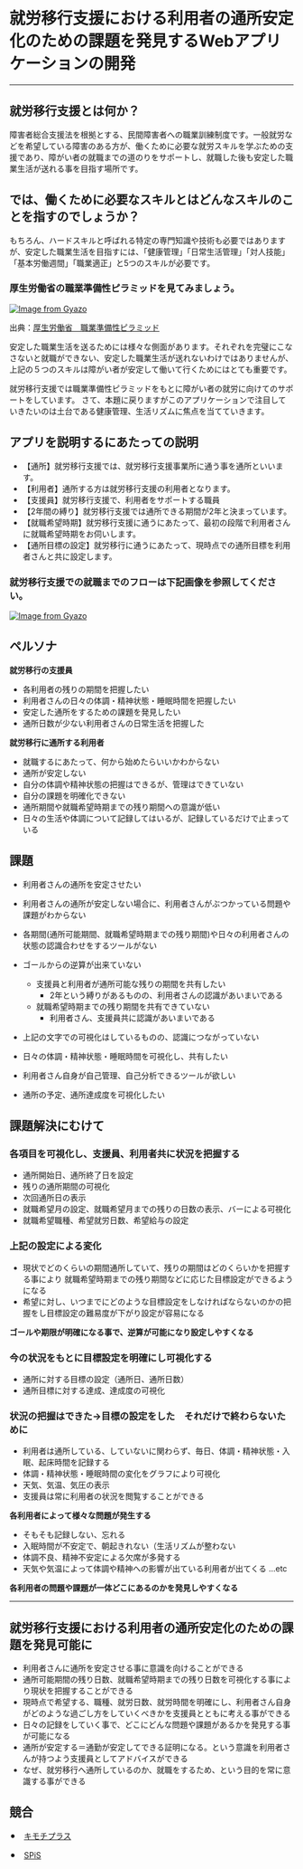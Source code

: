 # 就労移行支援における利用者の通所安定化のための課題を発見するWebアプリケーションの開発

---


## 就労移行支援とは何か？
障害者総合支援法を根拠とする、民間障害者への職業訓練制度です。一般就労などを希望している障害のある方が、働くために必要な就労スキルを学ぶための支援であり、障がい者の就職までの道のりをサポートし、就職した後も安定した職業生活が送れる事を目指す場所です。


## では、働くために必要なスキルとはどんなスキルのことを指すのでしょうか？

もちろん、ハードスキルと呼ばれる特定の専門知識や技術も必要ではありますが、安定した職業生活を目指すには、「健康管理」「日常生活管理」「対人技能」「基本労働週間」「職業適正」と5つのスキルが必要です。

### **厚生労働省の職業準備性ピラミッドを見てみましょう。**
[![Image from Gyazo](https://i.gyazo.com/352b3324ed60bfc8ebc22e8e25160b9f.png)](https://gyazo.com/352b3324ed60bfc8ebc22e8e25160b9f)

出典：[厚生労働省　職業準備性ピラミッド](chrome-extension://efaidnbmnnnibpcajpcglclefindmkaj/https://www.mhlw.go.jp/shingi/2006/12/dl/s1226-7c05.pdf)


安定した職業生活を送るためには様々な側面があります。それぞれを完璧にこなさないと就職ができない、安定した職業生活が送れないわけではありませんが、上記の５つのスキルは障がい者が安定して働いて行くためにはとても重要です。


就労移行支援では職業準備性ピラミッドをもとに障がい者の就労に向けてのサポートをしています。
さて、本題に戻りますがこのアプリケーションで注目していきたいのは土台である健康管理、生活リズムに焦点を当てていきます。

## アプリを説明するにあたっての説明

* 【通所】就労移行支援では、就労移行支援事業所に通う事を通所といいます。
* 【利用者】通所する方は就労移行支援の利用者となります。
* 【支援員】就労移行支援で、利用者をサポートする職員
* 【2年間の縛り】就労移行支援では通所できる期間が2年と決まっています。
* 【就職希望時期】就労移行支援に通うにあたって、最初の段階で利用者さんに就職希望時期をお伺いします。
* 【通所目標の設定】就労移行に通うにあたって、現時点での通所目標を利用者さんと共に設定します。


### 就労移行支援での就職までのフローは下記画像を参照してください。

[![Image from Gyazo](https://i.gyazo.com/2ece43e31f1dbcbdc0db3f6ea53520d8.png)](
https://gyazo.com/2ece43e31f1dbcbdc0db3f6ea53520d8)

## ペルソナ

**就労移行の支援員**

* 各利用者の残りの期間を把握したい
* 利用者さんの日々の体調・精神状態・睡眠時間を把握したい
* 安定した通所をするための課題を発見したい
* 通所日数が少ない利用者さんの日常生活を把握した

**就労移行に通所する利用者**

* 就職するにあたって、何から始めたらいいかわからない
* 通所が安定しない
* 自分の体調や精神状態の把握はできるが、管理はできていない
* 自分の課題を明確化できない
* 通所期間や就職希望時期までの残り期間への意識が低い
* 日々の生活や体調について記録してはいるが、記録しているだけで止まっている


## 課題

* 利用者さんの通所を安定させたい

* 利用者さんの通所が安定しない場合に、利用者さんがぶつかっている問題や課題がわからない

* 各期間(通所可能期間、就職希望時期までの残り期間)や日々の利用者さんの状態の認識合わせをするツールがない

* ゴールからの逆算が出来ていない
	* 支援員と利用者が通所可能な残りの期間を共有したい
		* 2年という縛りがあるものの、利用者さんの認識があいまいである
	* 就職希望時期までの残り期間を共有できていない
		* 利用者さん、支援員共に認識があいまいである

* 上記の文字での可視化はしているものの、認識につながっていない
* 日々の体調・精神状態・睡眠時間を可視化し、共有したい
* 利用者さん自身が自己管理、自己分析できるツールが欲しい
* 通所の予定、通所達成度を可視化したい



## 課題解決にむけて

### 各項目を可視化し、支援員、利用者共に状況を把握する

* 通所開始日、通所終了日を設定
* 残りの通所期間の可視化
* 次回通所日の表示
* 就職希望月の設定、就職希望月までの残りの日数の表示、バーによる可視化
* 就職希望職種、希望就労日数、希望給与の設定

### 上記の設定による変化

* 現状でどのくらいの期間通所していて、残りの期間はどのくらいかを把握する事により
就職希望時期までの残り期間などに応じた目標設定ができるようになる
* 希望に対し、いつまでにどのような目標設定をしなければならないのかの把握をし目標設定の難易度が下がり設定が容易になる

**ゴールや期限が明確になる事で、逆算が可能になり設定しやすくなる**

### 今の状況をもとに目標設定を明確にし可視化する

* 通所に対する目標の設定（通所日、通所日数）
* 通所目標に対する達成、達成度の可視化

### 状況の把握はできた→目標の設定をした　それだけで終わらないために

* 利用者は通所している、していないに関わらず、毎日、体調・精神状態・入眠、起床時間を記録する
* 体調・精神状態・睡眠時間の変化をグラフにより可視化
* 天気、気温、気圧の表示
* 支援員は常に利用者の状況を閲覧することができる

**各利用者によって様々な問題が発生する**

* そもそも記録しない、忘れる
* 入眠時間が不安定で、朝起きれない（生活リズムが整わない
* 体調不良、精神不安定による欠席が多発する
* 天気や気温によって体調や精神への影響が出ている利用者が出てくる ...etc

**各利用者の問題や課題が一体どこにあるのかを発見しやすくなる**

---

## 就労移行支援における利用者の通所安定化のための課題を発見可能に

* 利用者さんに通所を安定させる事に意識を向けることができる
* 通所可能期間の残り日数、就職希望時期までの残り日数を可視化する事により現状を把握することができる
* 現時点で希望する、職種、就労日数、就労時間を明確にし、利用者さん自身がどのような過ごし方をしていくべきかを支援員とともに考える事ができる
* 日々の記録をしていく事で、どこにどんな問題や課題があるかを発見する事が可能になる
* 通所が安定する＝通勤が安定してできる証明になる。という意識を利用者さんが持つよう支援員としてアドバイスができる
* なぜ、就労移行へ通所しているのか、就職をするため、という目的を常に意識する事ができる


## 競合

⚫︎　[キモチプラス](https://kimochip-guide.com/job)


⚫︎　[SPiS](https://www.spis.jp/)


